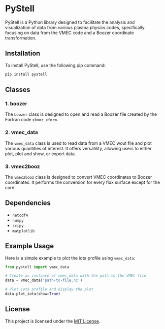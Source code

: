 # PyStell

PyStell is a Python library designed to facilitate the analysis and visualization of data from various plasma physics codes, specifically focusing on data from the VMEC code and a Boozer coordinate transformation.

## Installation

To install PyStell, use the following pip command:

```bash
pip install pystell
```


## Classes

### 1. boozer

The `boozer` class is designed to open and read a Boozer file created by the Fortran code `xbooz_xform`.

### 2. vmec_data

The `vmec_data` class is used to read data from a VMEC wout file and plot various quantities of interest. It offers versatility, allowing users to either plot, plot and show, or export data.

### 3. vmec2booz

The `vmec2booz` class is designed to convert VMEC coordinates to Boozer coordinates. It performs the conversion for every flux surface except for the core.

## Dependencies

- `netcdf4`
- `numpy`
- `scipy`
- `matplotlib`

## Example Usage

Here is a simple example to plot the iota profile using `vmec_data`:

```python
from pystell import vmec_data

# Create an instance of vmec_data with the path to the VMEC file
data = vmec_data('path-to-file.nc')

# Plot iota profile and display the plot
data.plot_iota(show=True)
```

## License

This project is licensed under the [MIT License](LICENSE).